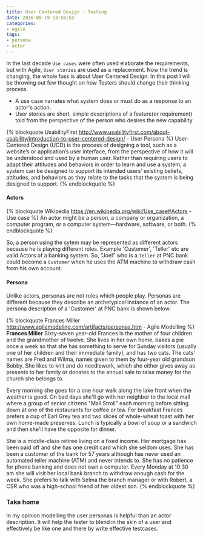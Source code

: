 ```yaml
---
title: User Centered Design - Testing
date: 2016-09-19 13:50:53
categories:
- agile
tags:
- persona
- actor
---
```

In the last decade `Use cases` were often used elaborate the requirements, but with Agile, `User stories` are used as a replacement. Now the trend is changing, the whole fuss is about User Centered Design. In this post I will be throwing out few thought on how Testers should change their thinking process.

- A use case narrates what system does or must do as a response to an actor's action.
- User stories are short, simple descriptions of a feature(or requirement) told from the perspective of the person who desires the new capability.

{% blockquote UsabilityFirst  http://www.usabilityfirst.com/about-usability/introduction-to-user-centered-design/ - User Persona %}
User-Centered Design (UCD) is the process of designing a tool, such as a website’s or application’s user interface, from the perspective of how it will be understood and used by a human user. Rather than requiring users to adapt their attitudes and behaviors in order to learn and use a system, a system can be designed to support its intended users’ existing beliefs, attitudes, and behaviors as they relate to the tasks that the system is being designed to support.
{% endblockquote %}


#### Actors

{% blockquote Wikipedia  https://en.wikipedia.org/wiki/Use_case#Actors - Use case %}
An actor might be a person, a company or organization, a computer program, or a computer system—hardware, software, or both.
{% endblockquote %}

So, a person using the sytem may be represented as different actors because he is playing different roles. Example 'Customer', 'Teller' etc are valid Actors of a banking system. So, "Joel" who is a `Teller` at PNC bank could become a `Customer` when he uses the ATM machine to withdraw cash from his own account.

#### Persona
Unlike actors, personas are not roles which people play. Personas are different because they describe an archetypical instance of an actor. The persona description of a 'Customer' at PNC bank is shown below:

{% blockquote Frances Miller  http://www.agilemodeling.com/artifacts/personas.htm -  Agile Modelling %}
**Frances Miller**
Sixty-seven year-old Frances is the mother of four children and the grandmother of twelve. She lives in her own home, bakes a pie once a week so that she has something to serve for Sunday visitors (usually one of her children and their immediate family), and has two cats. The cats' names are Fred and Wilma, names given to them by four-year old grandson Bobby. She likes to knit and do needlework, which she either gives away as presents to her family or donates to the annual sale to raise money for the church she belongs to.

Every morning she goes for a one hour walk along the lake front when the weather is good. On bad days she'll go with her neighbor to the local mall where a group of senior citizens "Mall Stroll" each morning before sitting down at one of the restaurants for coffee or tea. For breakfast Frances prefers a cup of Earl Grey tea and two slices of whole-wheat toast with her own home-made preserves. Lunch is typically a bowl of soup or a sandwich and then she'll have the opposite for dinner.

She is a middle-class retiree living on a fixed income. Her mortgage has been paid off and she has one credit card which she seldom uses. She has been a customer of the bank for 57 years although has never used an automated teller machine (ATM) and never intends to. She has no patience for phone banking and does not own a computer. Every Monday at 10:30 am she will visit her local bank branch to withdraw enough cash for the week. She prefers to talk with Selma the branch manager or with Robert, a CSR who was a high-school friend of her oldest son.
{% endblockquote %}



### Take home
In my opinion modelling the user personas is helpful than an actor description. It will help the tester to blend in the skin of a user and effectively be like one and there by write effective testcases.